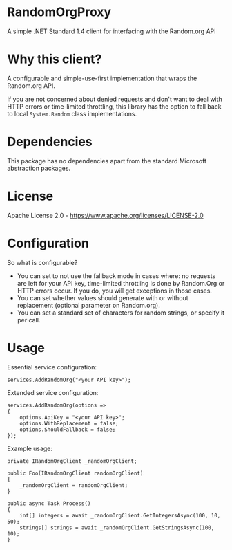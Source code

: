 # RandomOrgProxy
A simple .NET Standard 1.4 client for interfacing with the Random.org API

# Why this client?
A configurable and simple-use-first implementation that wraps the Random.org API.

If you are not concerned about denied requests and don't want to deal with HTTP errors or time-limited throttling, this library has the option to fall back to local ```System.Random``` class implementations.

# Dependencies
This package has no dependencies apart from the standard Microsoft abstraction packages.

# License
Apache License 2.0 - https://www.apache.org/licenses/LICENSE-2.0

# Configuration

So what is configurable?

- You can set to not use the fallback mode in cases where: no requests are left for your API key, time-limited throttling is done by Random.Org or HTTP errors occur. If you do, you will get exceptions in those cases.
- You can set whether values should generate with or without replacement (optional parameter on Random.org).
- You can set a standard set of characters for random strings, or specify it per call.

# Usage

Essential service configuration:
```
services.AddRandomOrg("<your API key>");
```

Extended service configuration:
```
services.AddRandomOrg(options =>
{
    options.ApiKey = "<your API key>";
    options.WithReplacement = false;
    options.ShouldFallback = false;
});
```


Example usage:

```
private IRandomOrgClient _randomOrgClient;

public Foo(IRandomOrgClient randomOrgClient)
{
    _randomOrgClient = randomOrgClient;
}
    
public async Task Process()
{
    int[] integers = await _randomOrgClient.GetIntegersAsync(100, 10, 50);
    strings[] strings = await _randomOrgClient.GetStringsAsync(100, 10);
}
```
